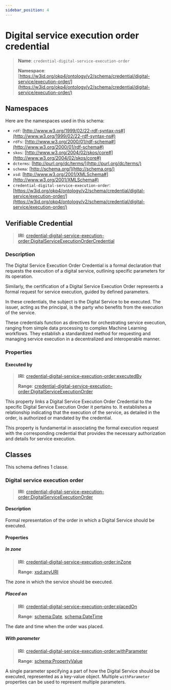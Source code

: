```yaml
---
sidebar_position: 4
---
```

[//]: # (This file is auto-generated. Please do not modify it yourself.)

# Digital service execution order credential

> **Name**: `credential-digital-service-execution-order`
>
> **Namespace**: [https://w3id.org/okp4/ontology/v2/schema/credential/digital-service/execution-order/](https://w3id.org/okp4/ontology/v2/schema/credential/digital-service/execution-order/)

## Namespaces

Here are the namespaces used in this schema:

- `rdf`: [http://www.w3.org/1999/02/22-rdf-syntax-ns#](http://www.w3.org/1999/02/22-rdf-syntax-ns#)
- `rdfs`: [http://www.w3.org/2000/01/rdf-schema#](http://www.w3.org/2000/01/rdf-schema#)
- `skos`: [http://www.w3.org/2004/02/skos/core#](http://www.w3.org/2004/02/skos/core#)
- `dcterms`: [http://purl.org/dc/terms/](http://purl.org/dc/terms/)
- `schema`: [http://schema.org/](http://schema.org/)
- `xsd`: [http://www.w3.org/2001/XMLSchema#](http://www.w3.org/2001/XMLSchema#)
- `credential-digital-service-execution-order`: [https://w3id.org/okp4/ontology/v2/schema/credential/digital-service/execution-order/](https://w3id.org/okp4/ontology/v2/schema/credential/digital-service/execution-order/)

## Verifiable Credential

> **IRI**: [credential-digital-service-execution-order:DigitalServiceExecutionOrderCredential](https://w3id.org/okp4/ontology/v2/schema/credential/digital-service/execution-order/DigitalServiceExecutionOrderCredential)

### Description

The Digital Service Execution Order Credential is a formal declaration that requests the execution of a digital service, outlining specific parameters for its operation.

Similarly, the certification of a Digital Service Execution Order represents a formal request for service execution, guided by defined parameters.

In these credentials, the subject is the Digital Service to be executed. The issuer, acting as the principal, is the party who benefits from the execution of the service.

These credentials function as directives for orchestrating service execution, ranging from simple data processing to complex Machine Learning workflows. They establish a standardized method for requesting and managing service execution in a decentralized and interoperable manner.

### Properties

#### Executed by
>
> **IRI**: [credential-digital-service-execution-order:executedBy](https://w3id.org/okp4/ontology/v2/schema/credential/digital-service/execution-order/executedBy)
>
> **Range**:&nbsp;[credential-digital-service-execution-order:DigitalServiceExecutionOrder](https://w3id.org/okp4/ontology/v2/schema/credential/digital-service/execution-order/DigitalServiceExecutionOrder)

This property links a Digital Service Execution Order Credential to the specific Digital Service Execution Order it pertains to. It establishes a relationship indicating that the execution of the service, as detailed in the order, is authorized or mandated by the credential.

This property is fundamental in associating the formal execution request with the corresponding credential that provides the necessary authorization and details for service execution.

## Classes

This schema defines 1 classe.

### Digital service execution order
>
> **IRI**: [credential-digital-service-execution-order:DigitalServiceExecutionOrder](https://w3id.org/okp4/ontology/v2/schema/credential/digital-service/execution-order/DigitalServiceExecutionOrder)

#### Description

Formal representation of the order in which a Digital Service should be executed.

#### Properties

##### In zone
>
> **IRI**: [credential-digital-service-execution-order:inZone](https://w3id.org/okp4/ontology/v2/schema/credential/digital-service/execution-order/inZone)
>
> **Range**:&nbsp;[xsd:anyURI](http://www.w3.org/2001/XMLSchema#anyURI)

The zone in which the service should be executed.

##### Placed on
>
> **IRI**: [credential-digital-service-execution-order:placedOn](https://w3id.org/okp4/ontology/v2/schema/credential/digital-service/execution-order/placedOn)
>
> **Range**:&nbsp;[schema:Date](http://schema.org/Date), [schema:DateTime](http://schema.org/DateTime)

The date and time when the order was placed.

##### With parameter
>
> **IRI**: [credential-digital-service-execution-order:withParameter](https://w3id.org/okp4/ontology/v2/schema/credential/digital-service/execution-order/withParameter)
>
> **Range**:&nbsp;[schema:PropertyValue](http://schema.org/PropertyValue)

A single parameter specifying a part of how the Digital Service should be executed, represented as a key-value object. Multiple `withParameter` properties can be used to represent multiple parameters.
